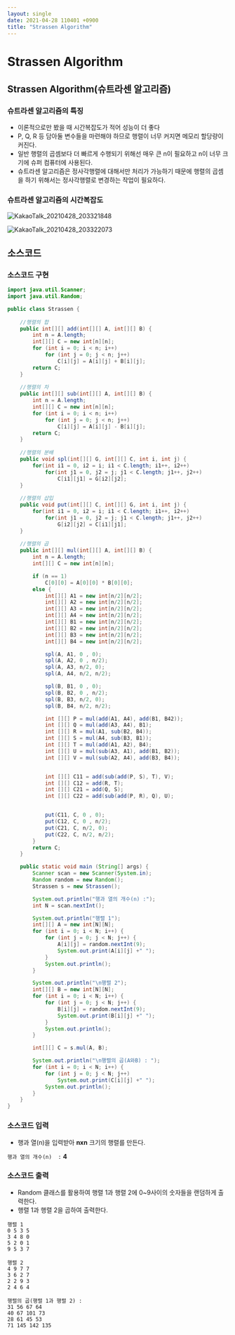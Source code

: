```yaml
---
layout: single
date: 2021-04-28 110401 +0900
title: "Strassen Algorithm"
---
```

# Strassen Algorithm

## Strassen Algorithm(슈트라센 알고리즘)

### 슈트라센 알고리즘의 특징

* 이론적으로만 봤을 때 시간복잡도가 적어 성능이 더 좋다
* P, Q, R 등 담아둘 변수들을 마련해야 하므로 행렬이 너무 커지면 메모리 할당량이 커진다.
* 일반 행렬의 곱셈보다 더 빠르게 수행되기 위해선 매우 큰 n이 필요하고 n이 너무 크기에 슈퍼 컴퓨터에 사용된다.
* 슈트라센 알고리즘은 정사각행렬에 대해서만 처리가 가능하기 때문에 행렬의 곱셈을 하기 위해서는 정사각행렬로 변경하는 작업이 필요하다.

### 슈트라센 알고리즘의 시간복잡도
![KakaoTalk_20210428_203321848](https://user-images.githubusercontent.com/80372995/116397864-12c39100-a862-11eb-9a41-1980aef8fe3b.jpg)


![KakaoTalk_20210428_203322073](https://user-images.githubusercontent.com/80372995/116397912-1f47e980-a862-11eb-838a-0ce6a5e7076e.jpg)


## 소스코드

### 소스코드 구현
```java
import java.util.Scanner;
import java.util.Random;

public class Strassen {
    
    //행렬의 합
    public int[][] add(int[][] A, int[][] B) {
        int n = A.length;
        int[][] C = new int[n][n];
        for (int i = 0; i < n; i++)
            for (int j = 0; j < n; j++)
                C[i][j] = A[i][j] + B[i][j];
        return C;
    }
    
    //행렬의 차
    public int[][] sub(int[][] A, int[][] B) {
        int n = A.length;
        int[][] C = new int[n][n];
        for (int i = 0; i < n; i++)
            for (int j = 0; j < n; j++)
                C[i][j] = A[i][j] - B[i][j];
        return C;
    }
    
    //행렬의 분배
    public void spl(int[][] G, int[][] C, int i, int j) {
        for(int i1 = 0, i2 = i; i1 < C.length; i1++, i2++)
            for(int j1 = 0, j2 = j; j1 < C.length; j1++, j2++)
                C[i1][j1] = G[i2][j2];
    }
    
    //행렬의 삽입
    public void put(int[][] C, int[][] G, int i, int j) {
        for(int i1 = 0, i2 = i; i1 < C.length; i1++, i2++)
            for(int j1 = 0, j2 = j; j1 < C.length; j1++, j2++)
                G[i2][j2] = C[i1][j1];
    }
    
    //행렬의 곱
    public int[][] mul(int[][] A, int[][] B) {
        int n = A.length;
        int[][] C = new int[n][n];

        if (n == 1)
            C[0][0] = A[0][0] * B[0][0];
        else {
            int[][] A1 = new int[n/2][n/2];
            int[][] A2 = new int[n/2][n/2];
            int[][] A3 = new int[n/2][n/2];
            int[][] A4 = new int[n/2][n/2];
            int[][] B1 = new int[n/2][n/2];
            int[][] B2 = new int[n/2][n/2];
            int[][] B3 = new int[n/2][n/2];
            int[][] B4 = new int[n/2][n/2];

            spl(A, A1, 0 , 0);
            spl(A, A2, 0 , n/2);
            spl(A, A3, n/2, 0);
            spl(A, A4, n/2, n/2);

            spl(B, B1, 0 , 0);
            spl(B, B2, 0 , n/2);
            spl(B, B3, n/2, 0);
            spl(B, B4, n/2, n/2);

            int [][] P = mul(add(A1, A4), add(B1, B42));
            int [][] Q = mul(add(A3, A4), B1);
            int [][] R = mul(A1, sub(B2, B4));
            int [][] S = mul(A4, sub(B3, B1));
            int [][] T = mul(add(A1, A2), B4);
            int [][] U = mul(sub(A3, A1), add(B1, B2));
            int [][] V = mul(sub(A2, A4), add(B3, B4));


            int [][] C11 = add(sub(add(P, S), T), V);
            int [][] C12 = add(R, T);
            int [][] C21 = add(Q, S);
            int [][] C22 = add(sub(add(P, R), Q), U);


            put(C11, C, 0 , 0);
            put(C12, C, 0 , n/2);
            put(C21, C, n/2, 0);
            put(C22, C, n/2, n/2);
        }
        return C;
    }

    public static void main (String[] args) {
        Scanner scan = new Scanner(System.in);
        Random random = new Random();
        Strassen s = new Strassen();

        System.out.println("행과 열의 개수(n) :");
        int N = scan.nextInt();

        System.out.println("행렬 1");
        int[][] A = new int[N][N];
        for (int i = 0; i < N; i++) {
            for (int j = 0; j < N; j++) {
                A[i][j] = random.nextInt(9);
                System.out.print(A[i][j] +" ");
            }
            System.out.println();
        }

        System.out.println("\n행렬 2");
        int[][] B = new int[N][N];
        for (int i = 0; i < N; i++) {
            for (int j = 0; j < N; j++) {
                B[i][j] = random.nextInt(9);
                System.out.print(B[i][j] +" ");
            }
            System.out.println();
        }

        int[][] C = s.mul(A, B);

        System.out.println("\n행렬의 곱(A와B) : ");
        for (int i = 0; i < N; i++) {
            for (int j = 0; j < N; j++)
                System.out.print(C[i][j] +" ");
            System.out.println();
        }
    }
}
```
### 소스코드 입력
* 행과 열(n)을 입력받아 **nxn** 크기의 행렬를 만든다.

`행과 열의 개수(n)  :` **4**

### 소스코드 출력
* Random 클래스를 활용하여 행렬 1과 행렬 2에 0~9사이의 숫자들을 랜덤하게 출력한다.
* 행렬 1과 행렬 2을 곱하여 출력한다.


```
행렬 1
0 5 3 5 
3 4 8 0 
5 2 0 1 
9 5 3 7 

행렬 2
4 9 7 7 
3 6 2 7 
2 2 9 3 
2 4 6 4 

행렬의 곱(행렬 1과 행렬 2) : 
31 56 67 64 
40 67 101 73 
28 61 45 53 
71 145 142 135
```